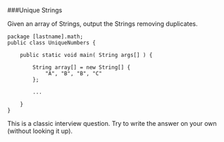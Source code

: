 ###Unique Strings

Given an array of Strings, output the Strings removing duplicates. 

    package [lastname].math;
    public class UniqueNumbers {
    
        public static void main( String args[] ) {
    
            String array[] = new String[] {
                "A", "B", "B", "C"
            };
            
            ...
        
        }
    }
    
This is a classic interview question. Try to write the answer on your own (without looking it up).